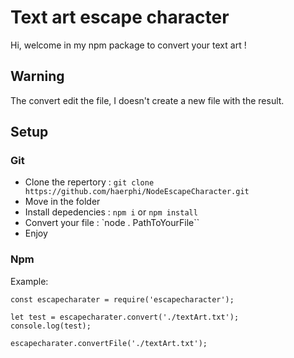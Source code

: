 # Text art escape character
Hi, welcome in my npm package to convert your text art !
## Warning
The convert edit the file, I doesn't create a new file with the result.
## Setup
### Git
 - Clone the repertory : `git clone https://github.com/haerphi/NodeEscapeCharacter.git`
 - Move in the folder
 - Install depedencies : `npm i` or `npm install`
 - Convert your file : `node . PathToYourFile``
 - Enjoy
### Npm
Example:
```
const escapecharater = require('escapecharacter');

let test = escapecharater.convert('./textArt.txt');
console.log(test);

escapecharater.convertFile('./textArt.txt');
```